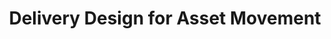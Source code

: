 ---
displayOrder: 9
projectType: 'design'
title: 'Delivery Design for Asset Movement'
description: ''
thumb: 'towfiqu-barbhuiya-nApaSgkzaxg-unsplash.jpg'
hero:
  file: 'towfiqu-barbhuiya-nApaSgkzaxg-unsplash.jpg'
  alt: 'Close up of a man at desk'
heroOrientation: 'vertical'
color: '#F8961E'
sections:
  # need title break
  - type: 'title-break'
    subtitle: 'My Work'
    items:
      - description: 'Thoroughly understand our target audience of financial advisors to gain insights into their needs, preferences, and pain points. This user-centered approach formed the foundation of our design strategy.'
      - description: 'Iterating wireframes frequently to improve complex journeys. These wireframes were invaluable in refining our ideas and gaining early feedback from stakeholders. Wireframes were essential to communicate between stakeholders, designers, and development teams.'
      - description: 'Introduced new communication methods with developers, product managers, and other stakeholders to ensure that our design teams voices were working efficiently. We followed best practices to ensure that the platform was rolled systematically'
---